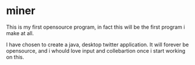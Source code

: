# miner

This is my first opensource program, in fact this will be the first program i make at all.

I have chosen to create a java, desktop twitter application.
It will forever be opensource, and i whould love input and collebartion once i start working on this.

